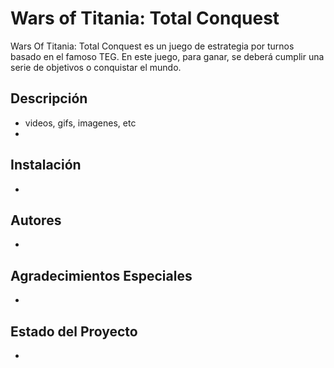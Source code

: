 # Wars of Titania: Total Conquest
Wars Of Titania: Total Conquest es un juego de estrategia por turnos basado en el famoso TEG. En este juego, para ganar, se deberá cumplir una serie de objetivos o conquistar el mundo.

## Descripción
- videos, gifs, imagenes, etc
-

## Instalación
- 

## Autores
-

## Agradecimientos Especiales
- 

## Estado del Proyecto
-
